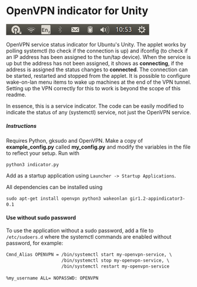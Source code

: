 # OpenVPN indicator for Unity

![screenshot](./pics/screenshot.png)

OpenVPN service status indicator for Ubuntu's Unity. The applet works by 
polling systemctl (to check if the connection is up) and ifconfig (to check if an 
IP address has been assigned to the tun/tap device). When the service is up but 
the address has not been assigned, it shows as __connecting__, if the address is 
assigned the status changes to __connected__. The connection can be started, 
restarted and stopped from the applet. It is possible to configure wake-on-lan
menu items to wake up machines at the end of the VPN tunnel. Setting up the VPN correctly 
for this to work is beyond the scope of this readme.

In essence, this is a service indicator. The code can be easily modified to 
indicate the status of any (systemctl) service, not just the OpenVPN service.

##### Instructions

Requires Python, gksudo and OpenVPN. Make a copy of __example_config.py__ called 
__my_config.py__ and modify the variables in the file to reflect your setup. Run with 
```
python3 indicator.py
```

Add as a startup application using `Launcher -> Startup Applications`.

All dependencies can be installed using
```
sudo apt-get install openvpn python3 wakeonlan gir1.2-appindicator3-0.1
``` 

#### Use without sudo password
To use the application without a sudo password, add a file to `/etc/sudoers.d` where the systemctl commands are enabled without password, for example:
```
Cmnd_Alias OPENVPN = /bin/systemctl start my-openvpn-service, \
                     /bin/systemctl stop my-openvpn-service, \
                     /bin/systemctl restart my-openvpn-service

%my_username ALL= NOPASSWD: OPENVPN
```
